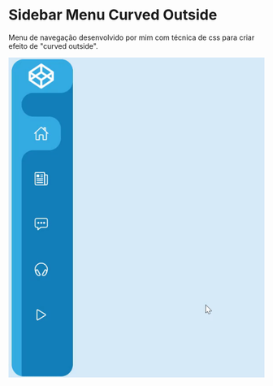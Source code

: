 # Sidebar Menu Curved Outside

Menu de navegação desenvolvido por mim com técnica de css para criar efeito de "curved outside". 

<img src="images/run.gif">
